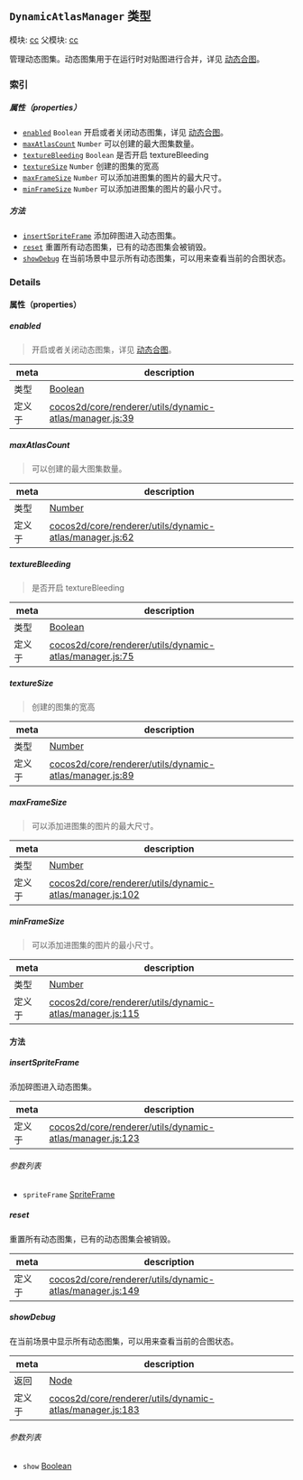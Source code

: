 ## `DynamicAtlasManager` 类型



模块: [cc](../modules/cc.md)
父模块: [cc](../modules/cc.md)


管理动态图集。动态图集用于在运行时对贴图进行合并，详见 [动态合图](https://docs.cocos.com/creator/manual/zh/advanced-topics/dynamic-atlas.html)。



### 索引

##### 属性（properties）

  - [`enabled`](#enabled) `Boolean` 开启或者关闭动态图集，详见 [动态合图](https://docs.cocos.com/creator/manual/zh/advanced-topics/dynamic-atlas.html)。
  - [`maxAtlasCount`](#maxatlascount) `Number` 可以创建的最大图集数量。
  - [`textureBleeding`](#texturebleeding) `Boolean` 是否开启 textureBleeding
  - [`textureSize`](#texturesize) `Number` 创建的图集的宽高
  - [`maxFrameSize`](#maxframesize) `Number` 可以添加进图集的图片的最大尺寸。
  - [`minFrameSize`](#minframesize) `Number` 可以添加进图集的图片的最小尺寸。



##### 方法

  - [`insertSpriteFrame`](#insertspriteframe) 添加碎图进入动态图集。
  - [`reset`](#reset) 重置所有动态图集，已有的动态图集会被销毁。
  - [`showDebug`](#showdebug) 在当前场景中显示所有动态图集，可以用来查看当前的合图状态。



### Details


#### 属性（properties）


##### enabled

> 开启或者关闭动态图集，详见 [动态合图](https://docs.cocos.com/creator/manual/zh/advanced-topics/dynamic-atlas.html)。

| meta | description |
|------|-------------|
| 类型 | <a href="https://developer.mozilla.org/en/JavaScript/Reference/Global_Objects/Boolean" class="crosslink external" target="_blank">Boolean</a> |
| 定义于 | [cocos2d/core/renderer/utils/dynamic-atlas/manager.js:39](https://github.com/cocos-creator/engine/blob/ed2b039b9aa8396d7da1c8c1149f41269733e8fd/cocos2d/core/renderer/utils/dynamic-atlas/manager.js#L39) |



##### maxAtlasCount

> 可以创建的最大图集数量。

| meta | description |
|------|-------------|
| 类型 | <a href="https://developer.mozilla.org/en/JavaScript/Reference/Global_Objects/Number" class="crosslink external" target="_blank">Number</a> |
| 定义于 | [cocos2d/core/renderer/utils/dynamic-atlas/manager.js:62](https://github.com/cocos-creator/engine/blob/ed2b039b9aa8396d7da1c8c1149f41269733e8fd/cocos2d/core/renderer/utils/dynamic-atlas/manager.js#L62) |



##### textureBleeding

> 是否开启 textureBleeding

| meta | description |
|------|-------------|
| 类型 | <a href="https://developer.mozilla.org/en/JavaScript/Reference/Global_Objects/Boolean" class="crosslink external" target="_blank">Boolean</a> |
| 定义于 | [cocos2d/core/renderer/utils/dynamic-atlas/manager.js:75](https://github.com/cocos-creator/engine/blob/ed2b039b9aa8396d7da1c8c1149f41269733e8fd/cocos2d/core/renderer/utils/dynamic-atlas/manager.js#L75) |



##### textureSize

> 创建的图集的宽高

| meta | description |
|------|-------------|
| 类型 | <a href="https://developer.mozilla.org/en/JavaScript/Reference/Global_Objects/Number" class="crosslink external" target="_blank">Number</a> |
| 定义于 | [cocos2d/core/renderer/utils/dynamic-atlas/manager.js:89](https://github.com/cocos-creator/engine/blob/ed2b039b9aa8396d7da1c8c1149f41269733e8fd/cocos2d/core/renderer/utils/dynamic-atlas/manager.js#L89) |



##### maxFrameSize

> 可以添加进图集的图片的最大尺寸。

| meta | description |
|------|-------------|
| 类型 | <a href="https://developer.mozilla.org/en/JavaScript/Reference/Global_Objects/Number" class="crosslink external" target="_blank">Number</a> |
| 定义于 | [cocos2d/core/renderer/utils/dynamic-atlas/manager.js:102](https://github.com/cocos-creator/engine/blob/ed2b039b9aa8396d7da1c8c1149f41269733e8fd/cocos2d/core/renderer/utils/dynamic-atlas/manager.js#L102) |



##### minFrameSize

> 可以添加进图集的图片的最小尺寸。

| meta | description |
|------|-------------|
| 类型 | <a href="https://developer.mozilla.org/en/JavaScript/Reference/Global_Objects/Number" class="crosslink external" target="_blank">Number</a> |
| 定义于 | [cocos2d/core/renderer/utils/dynamic-atlas/manager.js:115](https://github.com/cocos-creator/engine/blob/ed2b039b9aa8396d7da1c8c1149f41269733e8fd/cocos2d/core/renderer/utils/dynamic-atlas/manager.js#L115) |






<!-- Method Block -->
#### 方法


##### insertSpriteFrame

添加碎图进入动态图集。

| meta | description |
|------|-------------|
| 定义于 | [cocos2d/core/renderer/utils/dynamic-atlas/manager.js:123](https://github.com/cocos-creator/engine/blob/ed2b039b9aa8396d7da1c8c1149f41269733e8fd/cocos2d/core/renderer/utils/dynamic-atlas/manager.js#L123) |

###### 参数列表
- `spriteFrame` <a href="../classes/SpriteFrame.html" class="crosslink">SpriteFrame</a> 


##### reset

重置所有动态图集，已有的动态图集会被销毁。

| meta | description |
|------|-------------|
| 定义于 | [cocos2d/core/renderer/utils/dynamic-atlas/manager.js:149](https://github.com/cocos-creator/engine/blob/ed2b039b9aa8396d7da1c8c1149f41269733e8fd/cocos2d/core/renderer/utils/dynamic-atlas/manager.js#L149) |



##### showDebug

在当前场景中显示所有动态图集，可以用来查看当前的合图状态。

| meta | description |
|------|-------------|
| 返回 | <a href="../classes/Node.html" class="crosslink">Node</a> 
| 定义于 | [cocos2d/core/renderer/utils/dynamic-atlas/manager.js:183](https://github.com/cocos-creator/engine/blob/ed2b039b9aa8396d7da1c8c1149f41269733e8fd/cocos2d/core/renderer/utils/dynamic-atlas/manager.js#L183) |

###### 参数列表
- `show` <a href="https://developer.mozilla.org/en/JavaScript/Reference/Global_Objects/Boolean" class="crosslink external" target="_blank">Boolean</a> 



